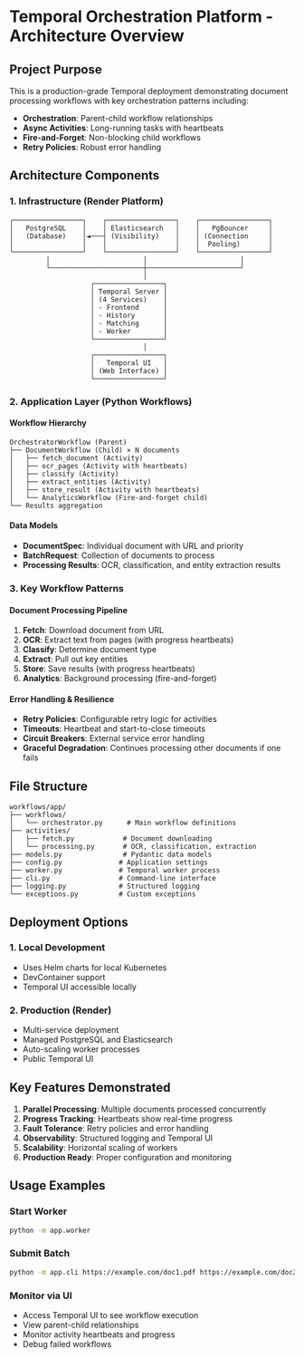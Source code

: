 # Temporal Orchestration Platform - Architecture Overview

## Project Purpose
This is a production-grade Temporal deployment demonstrating document processing workflows with key orchestration patterns including:
- **Orchestration**: Parent-child workflow relationships
- **Async Activities**: Long-running tasks with heartbeats
- **Fire-and-Forget**: Non-blocking child workflows
- **Retry Policies**: Robust error handling

## Architecture Components

### 1. Infrastructure (Render Platform)
```
┌─────────────────┐    ┌─────────────────┐    ┌─────────────────┐
│   PostgreSQL    │    │ Elasticsearch   │    │   PgBouncer     │
│   (Database)    │◄───┤ (Visibility)    │    │ (Connection     │
│                 │    │                 │    │  Pooling)       │
└─────────────────┘    └─────────────────┘    └─────────────────┘
         │                       │                       │
         └───────────────────────┼───────────────────────┘
                                 │
                    ┌─────────────────┐
                    │ Temporal Server │
                    │ (4 Services)    │
                    │ - Frontend      │
                    │ - History       │
                    │ - Matching      │
                    │ - Worker        │
                    └─────────────────┘
                                 │
                    ┌─────────────────┐
                    │   Temporal UI   │
                    │ (Web Interface) │
                    └─────────────────┘
```

### 2. Application Layer (Python Workflows)

#### Workflow Hierarchy
```
OrchestratorWorkflow (Parent)
├── DocumentWorkflow (Child) × N documents
│   ├── fetch_document (Activity)
│   ├── ocr_pages (Activity with heartbeats)
│   ├── classify (Activity)
│   ├── extract_entities (Activity)
│   ├── store_result (Activity with heartbeats)
│   └── AnalyticsWorkflow (Fire-and-forget child)
└── Results aggregation
```

#### Data Models
- **DocumentSpec**: Individual document with URL and priority
- **BatchRequest**: Collection of documents to process
- **Processing Results**: OCR, classification, and entity extraction results

### 3. Key Workflow Patterns

#### Document Processing Pipeline
1. **Fetch**: Download document from URL
2. **OCR**: Extract text from pages (with progress heartbeats)
3. **Classify**: Determine document type
4. **Extract**: Pull out key entities
5. **Store**: Save results (with progress heartbeats)
6. **Analytics**: Background processing (fire-and-forget)

#### Error Handling & Resilience
- **Retry Policies**: Configurable retry logic for activities
- **Timeouts**: Heartbeat and start-to-close timeouts
- **Circuit Breakers**: External service error handling
- **Graceful Degradation**: Continues processing other documents if one fails

## File Structure

```
workflows/app/
├── workflows/
│   └── orchestrator.py      # Main workflow definitions
├── activities/
│   ├── fetch.py            # Document downloading
│   └── processing.py       # OCR, classification, extraction
├── models.py               # Pydantic data models
├── config.py              # Application settings
├── worker.py              # Temporal worker process
├── cli.py                 # Command-line interface
├── logging.py             # Structured logging
└── exceptions.py          # Custom exceptions
```

## Deployment Options

### 1. Local Development
- Uses Helm charts for local Kubernetes
- DevContainer support
- Temporal UI accessible locally

### 2. Production (Render)
- Multi-service deployment
- Managed PostgreSQL and Elasticsearch
- Auto-scaling worker processes
- Public Temporal UI

## Key Features Demonstrated

1. **Parallel Processing**: Multiple documents processed concurrently
2. **Progress Tracking**: Heartbeats show real-time progress
3. **Fault Tolerance**: Retry policies and error handling
4. **Observability**: Structured logging and Temporal UI
5. **Scalability**: Horizontal scaling of workers
6. **Production Ready**: Proper configuration and monitoring

## Usage Examples

### Start Worker
```bash
python -m app.worker
```

### Submit Batch
```bash
python -m app.cli https://example.com/doc1.pdf https://example.com/doc2.pdf
```

### Monitor via UI
- Access Temporal UI to see workflow execution
- View parent-child relationships
- Monitor activity heartbeats and progress
- Debug failed workflows
